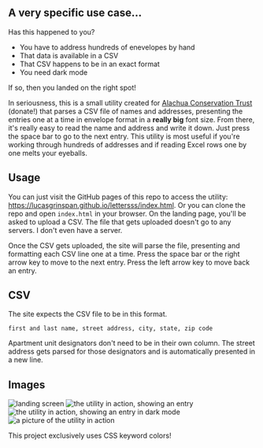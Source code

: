 ## A very specific use case...

Has this happened to you?
* You have to address hundreds of enevelopes by hand
* That data is available in a CSV
* That CSV happens to be in an exact format
* You need dark mode

If so, then you landed on the right spot!

In seriousness, this is a small utility created for [Alachua Conservation Trust](https://alachuaconservationtrust.org) (donate!) that parses a CSV file of names and addresses, presenting the entries one at a time in envelope format in a **really big** font size. From there, it's really easy to read the name and address and write it down. Just press the space bar to go to the next entry. This utility is most useful if you're working through hundreds of addresses and if reading Excel rows one by one melts your eyeballs.

## Usage

You can just visit the GitHub pages of this repo to access the utility: https://lucasgrinspan.github.io/lettersss/index.html. Or you can clone the repo and open `index.html` in your browser. On the landing page, you'll be asked to upload a CSV. The file that gets uploaded doesn't go to any servers. I don't even have a server.

Once the CSV gets uploaded, the site will parse the file, presenting and formatting each CSV line one at a time. Press the space bar or the right arrow key to move to the next entry. Press the left arrow key to move back an entry.

## CSV

The site expects the CSV file to be in this format.
```csv
first and last name, street address, city, state, zip code
```
Apartment unit designators don't need to be in their own column. The street address gets parsed for those designators and is automatically presented in a new line.

## Images

![landing screen](https://user-images.githubusercontent.com/32201603/146450371-16207f5d-2884-4c62-8c0c-85590aa6113f.png)
![the utility in action, showing an entry](https://user-images.githubusercontent.com/32201603/146450412-6cddb2e4-5fc1-45a2-9b7b-0b3af55db822.png)
![the utility in action, showing an entry in dark mode](https://user-images.githubusercontent.com/32201603/146450455-f38889ab-6da6-420b-b23d-a9382152478a.png)
![a picture of the utility in action](https://user-images.githubusercontent.com/32201603/146124932-008baebb-250b-4fa0-b8e6-74a164ab79ab.jpg)

This project exclusively uses CSS keyword colors!


